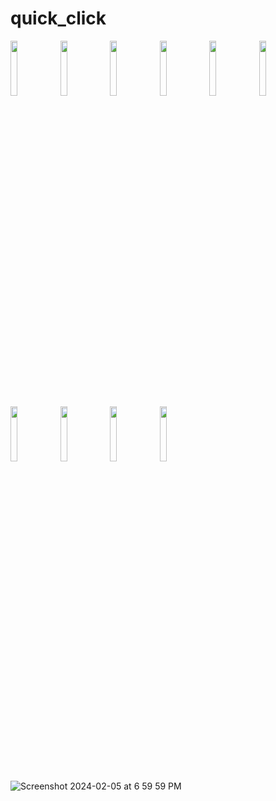 # quick_click


<p align="left" width="100%">
    <img width="15%" src= "![Screenshot 2024-02-05 at 6 59 59 PM](https://github.com/ahmedQassedd/quick-click/assets/98444809/078aa480-8b81-473d-8319-c93f88eb77ec)">
    <img width="15%" src= "https://user-images.githubusercontent.com/98444809/155769674-09d542a0-2ed4-4194-af04-5d2968859077.jpg">
    <img width="15%" src= "https://user-images.githubusercontent.com/98444809/155769682-f0c75ea7-3448-4ab2-9523-42a2d1775fe9.jpg">
    <img width="15%" src= "https://user-images.githubusercontent.com/98444809/155769707-c64e0bbd-0012-49aa-a80e-c961529e5af9.jpg">
    <img width="15%" src= "https://user-images.githubusercontent.com/98444809/155769708-d8b28f06-19ad-40cc-9247-941a0bf56895.jpg">
    <img width="15%" src= "https://user-images.githubusercontent.com/98444809/155769720-6dc53c59-da2f-4416-a26b-c29990ace14f.jpg">
    <img width="15%" src= "https://user-images.githubusercontent.com/98444809/155769721-12a755b4-6715-4b11-8230-f45495a6770c.jpg">
    <img width="15%" src= "https://user-images.githubusercontent.com/98444809/155769742-3db6afdc-2e6a-45d1-b5bc-204de77e57d2.jpg">
    <img width="15%" src= "https://user-images.githubusercontent.com/98444809/155769898-eb6a1e93-379d-4c0a-ac38-0803f75bbff6.jpg">
    <img width="15%" src= "https://user-images.githubusercontent.com/98444809/155769761-cd3fc78e-50c3-47f7-ba44-c230e6df731f.jpg">
</p>


![Screenshot 2024-02-05 at 6 59 59 PM](https://github.com/ahmedQassedd/quick-click/assets/98444809/078aa480-8b81-473d-8319-c93f88eb77ec)
